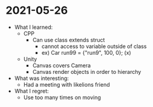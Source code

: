 # 2021-05-26

- What I learned:
  - CPP
    - Can use class extends struct
      - cannot access to variable outside of class
      - ex) Car run99 = {"run9", 100, 0}; (x)
  - Unity
    - Canvas covers Camera
    - Canvas render objects in order to hierarchy
- What was interesting: 
  - Had a meeting with likelions friend
- What I regret: 
  - Use too many times on moving

